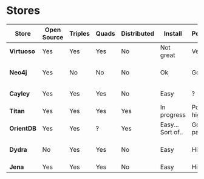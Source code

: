 # Stores


Store           | Open Source  |  Triples | Quads | Distributed | Install      | Performance  | Irrational fear | MQL | Mature | Ecosystem | Stacks 
---------------- | ----------------  | --------- | ---------| --------------  | --------      | ------------------|  ------------------|  ------- | --------- | --------------- | --------- 
**Virtuoso** | Yes               | Yes       | Yes      |     No         | Not great | Very good      | Yes                | No?    | Yes?   |  Yes            | ?
**Neo4j**     | Yes               | No       | No       |     No         | Ok           | Good              | A little             | No     | Kinda  |  Yes            | Fair amounts including Structr
**Cayley**   | Yes               | Yes     | Yes       |      No      | Easy      | ?                       | No                   | Some          | No          | Some momentum | [Bindings](https://github.com/google/cayley/wiki/Client-APIs) 
**Titan**     | Yes               | Yes     | Yes       |      Yes      | In progress | Porbably high | No               | No but Gremlin | No?             | Tinkerpop | Tinkerpop 
**OrientDB**| Yes               | Yes     | ?          | Yes         | Easy... Sort of.. | Good on paper | No       |   No    |  Sort of?  |  Yes     |  [Lots](https://github.com/orientechnologies/orientdb/wiki/Programming-Language-Bindings)
**Dydra**    | No                | Yes       |  Yes     |  No        | Easy        |  High       |  Of closed source | No   |  Seems like it  | Is there? |  [Ruby](http://docs.dydra.com/sdk/ruby)
**Jena**    | Yes                | Yes       |  Yes     |  No        | Easy        |  High       |  No  | No   |  Yes  | Yes  |  SPARQL/HTTP
